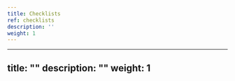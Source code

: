 ```yaml
---
title: Checklists
ref: checklists
description: ''
weight: 1
---
```

---
title: ""
description: ""
weight: 1
---